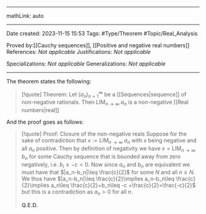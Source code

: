 
---

mathLink: auto

---
Date created: 2023-11-15 15:53
Tags: #Type/Theorem  #Topic/Real_Analysis 

Proved by:[[Cauchy sequences]], [[Positive and negative real numbers]]
References:  _Not applicable_
Justifications: _Not applicable_

Specializations: _Not applicable_
Generalizations: _Not applicable_

---  

The theorem states the following:

> [!quote] Theorem:
> Let $(a_n)^\infty_{n=1}$ be a [[Sequences|sequence]] of non-negative rationals. Then $\text{LIM}_{n\rightarrow\infty}\;a_n$ is a non-negative [[Real numbers|real]]

And the proof goes as follows:

>[!quote] Proof: Closure of the non-negative reals
>Suppose for the sake of contradiction that $x:=\text{LIM}_{n\rightarrow\infty}\;a_n$ with $x$ being negative and all $a_n$ positive. Then by definition of negativity we have $x=\text{LIM}_{n\rightarrow\infty}\;b_n$ for some Cauchy sequence that is bounded away from zero negatively, i.e. $b_i\leq -c<0$. Now since $a_n$ and $b_n$ are equivalent we must have that $|a_n-b_n|\leq \frac{c}{2}$ for some $N$ and all $n\geq N$. We thus have $|a_n-b_n|\leq \frac{c}{2}\implies a_n-b_n\leq \frac{c}{2}\implies a_n\leq \frac{c}{2}+b_n\leq -c +\frac{c}{2}=\frac{-c}{2}$ but this is a contradiction as $a_n>0$ for all $n$.
>
>**Q.E.D.**









